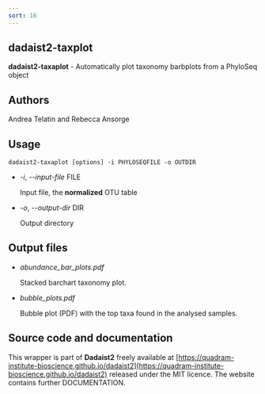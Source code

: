 ```yaml
---
sort: 16
---
```

## dadaist2-taxplot
**dadaist2-taxaplot** - Automatically plot taxonomy barbplots
from a PhyloSeq object

## Authors
Andrea Telatin and Rebecca Ansorge

## Usage
    dadaist2-taxaplot [options] -i PHYLOSEQFILE -o OUTDIR 

- _-i_, _--input-file_ FILE

    Input file, the **normalized** OTU table

- _-o_, _--output-dir_ DIR

    Output directory

## Output files
- _abundance\_bar\_plots.pdf_

    Stacked barchart taxonomy plot.

- _bubble\_plots.pdf_

    Bubble plot (PDF) with the top taxa found in the analysed samples.

## Source code and documentation
This wrapper is part of **Dadaist2** freely available at 
[https://quadram-institute-bioscience.github.io/dadaist2](https://quadram-institute-bioscience.github.io/dadaist2)
released under the MIT licence. The website contains further DOCUMENTATION.
